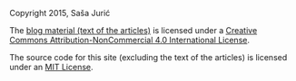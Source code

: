 Copyright 2015, Saša Jurić

The [blog material (text of the articles)](site/articles) is licensed under a [Creative Commons Attribution-NonCommercial 4.0 International License](http://creativecommons.org/licenses/by-nc/4.0/)</a>.

The source code for this site (excluding the text of the articles) is licensed under an [MIT License](https://opensource.org/licenses/MIT).